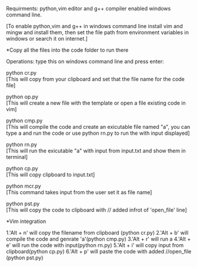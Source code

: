 Requirments:
python,vim editor and g++ compiler enabled windows command line.

[To enable python,vim and g++ in windows command line install vim and mingw and
install them, then set the file path from environment variables in windows or
search it on internet.]

*Copy all the files into the code folder to run there

Operations:
type this on windows command line and press enter:

python cr.py </br>
[This will copy from your clipboard and set that the file name for the code file]

python op.py </br>
[This will create a new file with the template or open a file existing code in
vim] 

python cmp.py </br>
[This will compile the code and create an exicutable file named "a", you can
type a and run the code or use python rn.py to run the with input displayed]

python rn.py  </br>
[This will run the exicutable "a" with input from input.txt and show them in
terminal]
 
python cp.py </br>
[This will copy clipboard to input.txt]

python mcr.py </br>
[This command takes input from the user set it as file name]

python pst.py </br>
[This will copy the code to clipboard with // added infrot of 'open_file' line]


*Vim integration

1.'Alt + n' will copy the filename from clipboard (python cr.py)
2.'Alt + b' will compile the code and genrate 'a'(python cmp.py)
3.'Alt + r' will run a
4.'Alt + e' will run the code with input(python rn.py)
5.'Alt + i' will copy input from clipboard(python cp.py)
6.'Alt + p' will paste the code with added //open_file (python pst.py)
